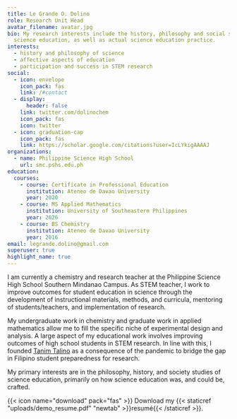 ```yaml
---
title: Le Grande O. Dolino
role: Research Unit Head
avatar_filename: avatar.jpg
bio: My research interests include the history, philosophy and social studies of
  science education, as well as actual science education practice.
interests:
  - history and philosophy of science
  - affective aspects of education
  - participation and success in STEM research
social:
  - icon: envelope
    icon_pack: fas
    link: /#contact
  - display:
      header: false
    link: twitter.com/dolinochem
    icon_pack: fas
    icon: twitter
  - icon: graduation-cap
    icon_pack: fas
    link: https://scholar.google.com/citations?user=IcLYkigAAAAJ
organizations:
  - name: Philippine Science High School
    url: smc.pshs.edu.ph
education:
  courses:
    - course: Certificate in Professional Education
      institution: Ateneo de Davao University
      year: 2020
    - course: MS Applied Mathematics
      institution: University of Southeastern Philippines
      year: 2026
    - course: BS Chemistry
      institution: Ateneo de Davao University
      year: 2016
email: legrande.dolino@gmail.com
superuser: true
highlight_name: true
---
```

I am currently a chemistry and research teacher at the Philippine Science High School Southern Mindanao Campus. As STEM teacher, I work to improve outcomes for student education in science through the development of instructional materials, methods, and curricula, mentoring of students/teachers, and implementation of research.

My undergraduate work in chemistry and graduate work in applied mathematics allow me to fill the specific niche of experimental design and analysis. A large aspect of my educational work involves improving outcomes of high school students in STEM research. In line with this, I founded [Tanim Talino](tanimtalino.org) as a consequence of the pandemic to bridge the gap in Filipino student preparedness for research.

My primary interests are in the philosophy, history, and society studies of science education, primarily on how science education was, and could be, crafted.

{{< icon name="download" pack="fas" >}} Download my {{< staticref "uploads/demo_resume.pdf" "newtab" >}}resumé{{< /staticref >}}.